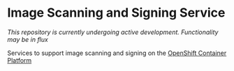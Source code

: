 Image Scanning and Signing Service
========================================

_This repository is currently undergoing active development. Functionality may be in flux_

Services to support image scanning and signing on the [OpenShift Container Platform](https://www.openshift.com/container-platform/index.html)